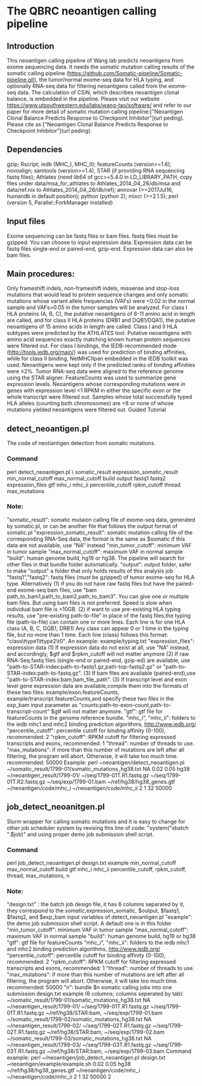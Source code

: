 # The QBRC neoantigen calling pipeline
## Introduction
This neoantigen calling pipeline of Wang lab predicts neoantigens from exome sequencing data. It needs the somatic mutation calling results of the somatic calling pipeline (https://github.com/Somatic-pipeline/Somatic-pipeline.git), the tumor/normal exome-seq data for HLA typing, and optionally RNA-seq data for filtering neoantigens called from the exome-seq data. The calculation of CSiN, which describes neoantigen clonal balance, is embedded in the pipeline.
Please visit our website https://www.utsouthwestern.edu/labs/wang-tao/software/ and refer to our paper for more detail of somatic mutation calling pipeline:["Neoantigen Clonal Balance Predicts Response to Checkpoint Inhibitor"](url peding). Please cite as ["Neoantigen Clonal Balance Predicts Response to Checkpoint Inhibitor"](url peding).
## Dependencies
gzip; Rscript; iedb (MHC_I, MHC_II); featureCounts (version>=1.6); novoalign; samtools (version>=1.4), STAR (if providing RNA sequencing fastq files); Athlates (need lib64 of gcc>=5.4.0 in LD_LIBRARY_PATH, copy files under data/msa_for_athlates to Athlates_2014_04_26/db/msa and data/ref.nix to Athlates_2014_04_26/db/ref); annovar (>=2017Jul16, humandb in default position); python (python 2); mixcr (>=2.1.5); perl (version 5, Parallel::ForkManager installed)
## Input files
Exome sequencing can be fastq files or bam files. fastq files must be gzipped. You can choose to input expression data. Expression data can be fastq files single-end or paired-end, gzip-end. Expression data can also be bam files.
## Main procedures:
Only frameshift indels, non-frameshift indels, missense and stop-loss mutations that would lead to protein sequence changes and only somatic mutations whose variant allele frequencies (VAFs) were <0.02 in the normal sample and VAFs>0.05 in the tumor samples will be analyzed. For class I HLA proteins (A, B, C), the putative neoantigens of 8-11 amino acid in length are called, and for class II HLA proteins (DRB1 and DQB1/DQA1), the putative neoantigens of 15 amino acids in length are called. Class I and II HLA subtypes were predicted by the ATHLATES tool. Putative neoantigens with amino acid sequences exactly matching known human protein sequences were filtered out. For class I bindings, the IEDB-recommended mode (http://tools.iedb.org/main/) was used for prediction of binding affinities, while for class II binding, NetMHCIIpan embedded in the IEDB toolkit was used. Neoantigens were kept only if the predicted ranks of binding affinities were ≤2%. Tumor RNA-seq data were aligned to the reference genome using the STAR aligner. FeatureCounts was used to summarize gene expression levels. Neoantigens whose corresponding mutations were in genes with expression level <1 RPKM in either the specific exon or the whole transcript were filtered out. Samples whose total successfully typed HLA alleles (counting both chromosomes) are <8 or none of whose mutations yielded neoantigens were filtered out.
Guided Tutorial
## detect_neoantigen.pl
The code of neotiantigen detection from somatic mutations.
### Command
perl detect_neoantigen.pl \ somatic_result 
expression_somatic_result 
min_normal_cutoff max_normal_cutoff build output fastq1 fastq2 expression_files gtf mhc_i mhc_ii 
percentile_cutoff rpkm_cutoff thread max_mutations
### Note:
"somatic_result": somatic mutaion calling file of exome-seq data, generated by somatic.pl, or can be another file that follows the output format of somatic.pl 
"expression_somatic_result": somatic mutation calling file of the corresponding RNA-Seq data, the format is the same as $somatic if this data are not available, use "NA" instead 
"min_tumor_cutoff": minimum VAF in tumor sample 
"max_normal_cutoff": maximum VAF in normal sample 
"build": human genome build, hg19 or hg38. The pipeline will search for other files in that bundle folder automatically.
"output": output folder, safer to make "output" a folder that only holds results of this analysis job
"fastq1","fastq2": fastq files (must be gzipped) of tumor exome-seq for HLA type. Alternatively
(1) if you do not have raw fastq files but have the paired-end exome-seq bam files, use "bam path_to_bam1,path_to_bam2,path_to_bam3".
You can give one or multiple bam files. But using bam files is not preferred. Speed is slow when individual bam file is >10GB.
(2) if want to use pre-existing HLA typing results, use "pre-existing path-to-file" in place of the fastq files,the typing file (path-to-file) can contain one or more lines. Each line is for one HLA class (A, B, C, DQB1, DRB1)
Any class can appear 0 or 1 time in the typing file, but no more than 1 time.
Each line (class) follows this format: "class\ttype1\ttype2\t0". An example: example/typing.txt
"expression_files": expression data
(1) If expression data do not exist at all, use "NA" instead, and accordingly, $gtf and $rpkm_cutoff will not matter anymore
(2) If raw RNA-Seq fastq files (single-end or paired-end, gzip-ed) are available, use "path-to-STAR-index:path-to-fastq1.gz,path-top-fastq2.gz" or "path-to-STAR-index:path-to-fastq.gz".
(3) If bam files are available (paired-end),use "path-to-STAR-index:bam,bam_file_path".
(3) If transcript level and exon level gene expression data are available,compile them into the formats of these two files: example/exon.featureCounts, example/transcript.featureCounts,and specify these two files in the exp_bam input parameter as "counts:path-to-exon-count,path-to-transcript-count" $gtf will not matter anymore. 
"gtf": gtf file for featureCounts in the genome reference bundle. 
"mhc_i", "mhc_ii": folders to the iedb mhc1 and mhc2 binding prediction algorithms, http://www.iedb.org/ 
"percentile_cutoff": percentile cutoff for binding affinity (0-100), recommended: 2 
"rpkm_cutoff": RPKM cutoff for filtering expressed transcripts and exons, recommended: 1 
"thread": number of threads to use. 
"max_mutations": if more than this number of mutations are left after all filtering, the program will abort. Otherwise, it will take too much time. recommended: 50000
Example: perl ~neoantigen/detect_neoantigen.pl ~/somatic_result/1799-01/somatic_mutations_hg38.txt NA 0.02 0.05 hg38 ~/neoantigen_result/1799-01/ ~/seq/1799-01T.R1.fastq.gz ~/seq/1799-01T.R2.fastq.gz ~/seq/exp/1799-01.bam ~/ref/hg38/hg38_genes.gtf ~/neoantigen/code/mhc_i ~/neoantigen/code/mhc_ii 2 1 32 50000
## job_detect_neoanitgen.pl
Slurm wrapper for calling somatic mutations and it is easy to change for other job scheduler system by revising this line of code: "system("sbatch ".$job)" and using proper demo job submission shell script.
### Command
perl job_detect_neoantigen.pl design.txt example 
min_normal_cutoff max_normal_cutoff build gtf mhc_i mhc_ii 
percentile_cutoff, rpkm_cutoff, thread, max_mutations, n
### Note:
"design.txt" : the batch job design file, it has 6 columns separated by \t, they correspond to the $somatic,$expression_somatic, $output, $fastq1, $fastq2, and $exp_bam input variables of detect_neoantigen.pl 
"example": the demo job submission shell script. A default one is in this folder 
"min_tumor_cutoff": minimum VAF in tumor sample 
"max_normal_cutoff": maximum VAF in normal sample 
"build": human genome build, hg19 or hg38
"gtf": gtf file for featureCounts 
"mhc_i", "mhc_ii": folders to the iedb mhc1 and mhc2 binding prediction algorithms, http://www.iedb.org/ 
"percentile_cutoff": percentile cutoff for binding affinity (0-100), recommended: 2 
"rpkm_cutoff": RPKM cutoff for filtering expressed transcripts and exons, recommended: 1 
"thread": number of threads to use. 
"max_mutations": if more than this number of mutations are left after all filtering, the program will abort. Otherwise, it will take too much time. recommended: 50000 
"n": bundle $n somatic calling jobs into one submission
design.txt example (6 columns; columns seperated by tab):
~/somatic_result/1799-01/somatic_mutations_hg38.txt NA ~/neoantigen_result/1799-01/ ~/seq/1799-01T.R1.fastq.gz ~/seq/1799-01T.R1.fastq.gz ~/ref/hg38/STAR:bam, ~/seq/exp/1799-01.bam 
~/somatic_result/1799-02/somatic_mutations_hg38.txt NA ~/neoantigen_result/1799-02/ ~/seq/1799-02T.R1.fastq.gz ~/seq/1799-02T.R1.fastq.gz ~/ref/hg38/STAR:bam, ~/seq/exp/1799-02.bam 
~/somatic_result/1799-03/somatic_mutations_hg38.txt NA ~/neoantigen_result/1799-03/ ~/seq/1799-03T.R1.fastq.gz ~/seq/1799-03T.R1.fastq.gz ~/ref/hg38/STAR:bam, ~/seq/exp/1799-03.bam
Command example: perl ~/neoantigen/job_detect_neoantigen.pl design.txt ~neoantigen/example/example.sh 0.02 0.05 hg38 ~/ref/hg38/hg38_genes.gtf ~/neoantigen/code/mhc_i ~/neoantigen/code/mhc_ii 2 1 32 50000 2
